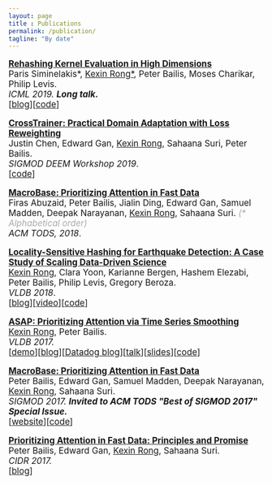 ```yaml
---
layout: page
title : Publications
permalink: /publication/
tagline: "By date"
---
```

<!--<div class="tagline">
<span class="page-title">Publications</span> <span class="page-tagline"><em>by Date</em></span>
</div>-->
<div class="manual-post" style="font-size: 17px">
<div>
<!--   <div class="manual manual-title">
  <strong>2017</strong>
  </div> -->
 <p>  <div class="manual-content">
  <a  href="/papers/rehashing-icml19.pdf"  style="font-weight: bolder;">
  Rehashing Kernel Evaluation in High Dimensions</a> <br>Paris Siminelakis*, <u class="dotted">Kexin Rong*</u>, Peter Bailis, Moses Charikar, Philip Levis. <br><i> ICML 2019.</i> <i style="font-weight: bolder;"> Long talk.</i>
  <br><span>[<a href="https://dawn.cs.stanford.edu/2019/06/11/rehashing/">blog</a>][<a href="https://github.com/kexinrong/rehashing">code</a>]</span>
  </div>
</p>

 <p>  <div class="manual-content">
  <a  href="https://arxiv.org/abs/1905.02304"  style="font-weight: bolder;">
  CrossTrainer: Practical Domain Adaptation with Loss Reweighting</a><br> Justin Chen, Edward Gan, <u class="dotted">Kexin Rong</u>, Sahaana Suri, Peter Bailis. <br><i> SIGMOD DEEM Workshop 2019</i>.
  <br><span>[<a href="https://github.com/stanford-futuredata/crosstrainer">code</a>]</span>
  </div>
</p>
    <p>  <div class="manual-content">
  <a  href="/papers/macrobase-tods18.pdf"  style="font-weight: bolder;">
      MacroBase: Prioritizing Attention in Fast Data</a><br>Firas Abuzaid, Peter Bailis, Jialin Ding, Edward Gan, Samuel Madden, Deepak Narayanan, <u class="dotted">Kexin Rong</u>, Sahaana Suri. <i style="color:#aaaaaa">(* Alphabetical order)</i> <br><i>ACM TODS, 2018</i>.
  </div>
</p>

   <p>  <div class="manual-content">
  <a  href="/papers/quake-vldb18.pdf"  style="font-weight: bolder;">
      Locality-Sensitive Hashing for Earthquake Detection: A Case Study of Scaling Data-Driven Science</a><br>
      <u class="dotted">Kexin Rong</u>, Clara Yoon, Karianne Bergen, Hashem Elezabi, Peter Bailis, Philip Levis, Gregory Beroza. <br><i>VLDB 2018</i>.<br><span>[<a href="https://dawn.cs.stanford.edu/2018/09/05/quake/">blog</a>][<a href="https://www.youtube.com/watch?v=LXi0TIOOfEY">video</a>][<a href="https://github.com/stanford-futuredata/FAST">code</a>]</span>
  </div>
</p>
   <p>  <div class="manual-content">
  <a href="/papers/asap-vldb17.pdf" style="font-weight: bolder;">
      ASAP: Prioritizing Attention via Time Series Smoothing</a><br>
      <u class="dotted">Kexin Rong</u>, Peter Bailis.<br> <i>VLDB 2017.</i><br>
      <span>[<a href="http://futuredata.stanford.edu/asap/">demo</a>][<a href="http://dawn.cs.stanford.edu/2017/08/07/asap/">blog</a>][<a href="https://www.datadoghq.com/blog/auto-smoother-asap/">Datadog blog</a>][<a href="https://vimeo.com/221062931">talk</a>][<a href="https://speakerdeck.com/futuredata/automating-dashboard-displays-with-asap">slides</a>][<a href="https://github.com/stanford-futuredata/ASAP">code</a>]</span> 
  </div>
</p>
<p>  <div class="manual-content">
	<a href="/papers/macrobase-sigmod17.pdf" style="font-weight: bolder;">
      MacroBase: Prioritizing Attention in Fast Data</a> <br>
      Peter Bailis, Edward Gan, Samuel Madden, Deepak Narayanan, <u class="dotted">Kexin Rong</u>, Sahaana Suri. <br><i>SIGMOD 2017.</i> <i style="font-weight: bolder;"> Invited to ACM TODS "Best of SIGMOD 2017" Special Issue.</i><br><span>[<a href="https://macrobase.stanford.edu/">website</a>][<a href="https://github.com/stanford-futuredata/macrobase">code</a>]</span><br>
  </div>
</p>
<p>  <div class="manual-content">
  <a href="/papers/macrobase-cidr17.pdf" style="font-weight: bolder;">
      Prioritizing Attention in Fast Data: Principles and Promise</a><br>
      Peter Bailis, Edward Gan, <u class="dotted">Kexin Rong</u>, Sahaana Suri. <br><i>CIDR 2017.</i><br>
      <span>[<a href="https://blog.acolyer.org/2017/01/19/prioritizing-attention-in-fast-data-principles-and-promise/">blog</a>]</span>
  </div>
</p>
</div>